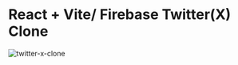 # React + Vite/ Firebase Twitter(X) Clone


![twitter-x-clone](https://github.com/yavuzssdemir/Firebase-Twitter-X/assets/111619682/591fdca2-735c-4cdb-9aef-4a78d58194c9)
